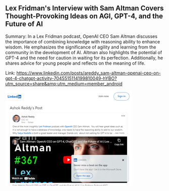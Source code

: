 ## Lex Fridman's Interview with Sam Altman Covers Thought-Provoking Ideas on AGI, GPT-4, and the Future of AI
Summary: In a Lex Fridman podcast, OpenAI CEO Sam Altman discusses the importance of combining knowledge with reasoning ability to enhance wisdom. He emphasizes the significance of agility and learning from the community in the development of AI. Altman also highlights the potential of GPT-4 and the need for caution in waiting for its perfection. Additionally, he shares advice for young people and reflects on the meaning of life.

Link: https://www.linkedin.com/posts/areddy_sam-altman-openai-ceo-on-gpt-4-chatgpt-activity-7045515114199810049-hYBO?utm_source=share&amp;utm_medium=member_android

<img src="/img/b53f1e59-6393-47e0-81f1-9f8b82447fb0.png" width="400" />
<br/><br/>

